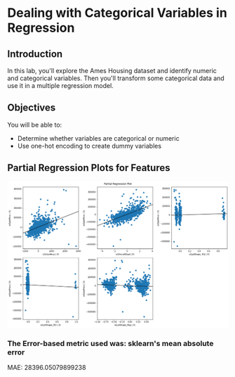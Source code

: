 # Dealing with Categorical Variables in Regression

## Introduction

In this lab, you'll explore the Ames Housing dataset and identify numeric and categorical variables. Then you'll transform some categorical data and use it in a multiple regression model.

## Objectives

You will be able to:

* Determine whether variables are categorical or numeric
* Use one-hot encoding to create dummy variables

## Partial Regression Plots for Features

![image description](images/partial.png)


### The Error-based metric used was: sklearn's mean absolute error

MAE: 28396.05079899238

